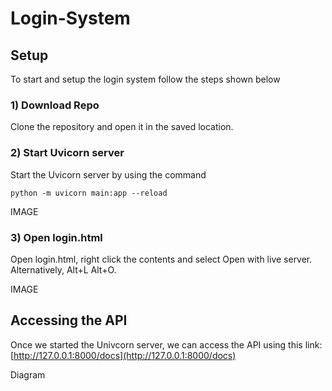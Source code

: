 # Login-System

## Setup 

To start and setup the login system follow the steps shown below

### 1) Download Repo

Clone the repository and open it in the saved location.

### 2) Start Uvicorn server

Start the Uvicorn server by using the command 

```
python -m uvicorn main:app --reload
```

IMAGE

### 3) Open login.html

Open login.html, right click the contents and select Open with live server. Alternatively, Alt+L Alt+O.

IMAGE

## Accessing the API

Once we started the Univcorn server, we can access the API using this link: [http://127.0.0.1:8000/docs](http://127.0.0.1:8000/docs)



Diagram
